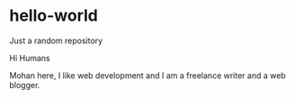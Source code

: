 # hello-world
Just a random repository

Hi Humans

Mohan here, I like web development and I am a freelance writer and a web blogger.
